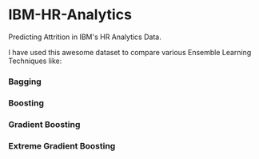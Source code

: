 # IBM-HR-Analytics
Predicting Attrition in IBM's HR Analytics Data.

I have used this awesome dataset to compare various Ensemble Learning Techniques like:

### Bagging
### Boosting
### Gradient Boosting
### Extreme Gradient Boosting
